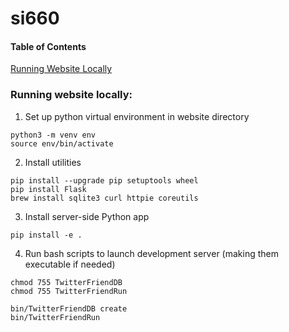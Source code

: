 # si660

#### Table of Contents  
[Running Website Locally](#run-local)   
   
### Running website locally:
<a name="run-local"/>

1. Set up python virtual environment in website directory
```
python3 -m venv env
source env/bin/activate
```

2. Install utilities
```
pip install --upgrade pip setuptools wheel
pip install Flask
brew install sqlite3 curl httpie coreutils
```

3. Install server-side Python app
```
pip install -e .
```

4. Run bash scripts to launch development server (making them executable if needed)
```
chmod 755 TwitterFriendDB
chmod 755 TwitterFriendRun

bin/TwitterFriendDB create
bin/TwitterFriendRun
```
